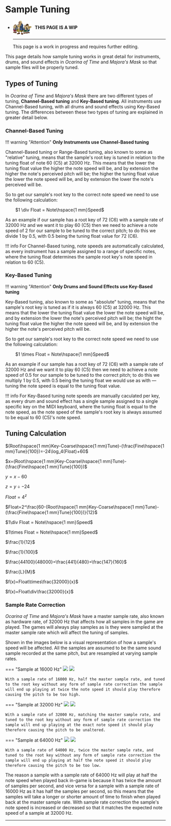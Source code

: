 # Sample Tuning

<div class="grid cards" markdown>

-   <img style="width:58.5px; height:auto; vertical-align: middle;" src="../../assets/images/carpenters.png"> <b>&nbsp;&nbsp;THIS PAGE IS A WIP</b>
  
    ---

    This page is a work in progress and requires further editing.

</div>

This page details how sample tuning works in great detail for instruments, drums, and sound effects in *Ocarina of Time* and *Majora's Mask* so that sample files will be properly tuned.

## Types of Tuning
In *Ocarina of Time* and *Majora's Mask* there are two different types of tuning, **Channel-Based tuning** and **Key-Based tuning**. All instruments use Channel-Based tuning, with all drums and sound effects using Key-Based tuning. The differences between these two types of tuning are explained in greater detail below.

### Channel-Based Tuning
!!! warning "Attention"
    **Only Instruments use Channel-Based tuning**

Channel-Based tuning or Range-Based tuning, also known to some as "relative" tuning, means that the sample's root key is tuned in relation to the tuning float of note 60 (C5) at 32000 Hz. This means that the lower the tuning float value the higher the note speed will be, and by extension the higher the note's perceived pitch will be; the higher the tuning float value the lower the note speed will be, and by extension the lower the note's perceived will be.

So to get our sample's root key to the correct note speed we need to use the following calculation:

&nbsp;&nbsp;&nbsp;&nbsp;&nbsp;&nbsp;&nbsp;&nbsp;$1 \div Float = Note\hspace{1 mm}Speed$

As an example if our sample has a root key of 72 (C6) with a sample rate of 32000 Hz and we want it to play 60 (C5) then we need to achieve a note speed of 2 for our sample to be tuned to the correct pitch; to do this we divide 1 by 0.5, with 0.5 being the tuning float value for 72 (C6).

!!! info
    For Channel-Based tuning, note speeds are automatically calculated, as every instrument has a sample assigned to a range of specific notes, where the tuning float determines the sample root key's note speed in relation to 60 (C5).


### Key-Based Tuning
!!! warning "Attention"
    **Only Drums and Sound Effects use Key-Based tuning**

Key-Based tuning, also known to some as "absolute" tuning, means that the sample's root key is tuned as if it is always 60 (C5) at 32000 Hz. This means that the lower the tuning float value the lower the note speed will be, and by extension the lower the note's perceived pitch will be; the hight the tuning float value the higher the note speed will be, and by extension the higher the note's perceived pitch will be.

So to get our sample's root key to the correct note speed we need to use the following calculation:

&nbsp;&nbsp;&nbsp;&nbsp;&nbsp;&nbsp;&nbsp;&nbsp;$1 \times Float = Note\hspace{1 mm}Speed$

As an example if our sample has a root key of 72 (C6) with a sample rate of 32000 Hz and we want it to play 60 (C5) then we need to achieve a note speed of 0.5 for our sample to be tuned to the correct pitch; to do this we multiply 1 by 0.5, with 0.5 being the tuning float we would use as with — tuning the note speed is equal to the tuning float value.

!!! info
    For Key-Based tuning note speeds are manually caculated per key, as every drum and sound effect has a single sample assigned to a single specific key on the MIDI keyboard, where the tuning float is equal to the note speed, as the note speed of the sample's root key is always assumed to be equal to 60 (C5)'s note speed.

## Tuning Calculation

$(Root\hspace{1 mm}Key-Coarse\hspace{1 mm}Tune)-(\frac{Fine\hspace{1 mm}Tune}{100})=-24\log_4(Float)+60$

$x=(Root\hspace{1 mm}Key-Coarse\hspace{1 mm}Tune)-(\frac{Fine\hspace{1 mm}Tune}{100})$

$y=x-60$

$z=y\div-24$

$Float=4^z$

$Float=2^\frac{60-(Root\hspace{1 mm}Key-Coarse\hspace{1 mm}Tune)-(\frac{Fine\hspace{1 mm}Tune}{100})}{12}$

$1\div Float = Note\hspace{1 mm}Speed$

$1\times Float = Note\hspace{1 mm}Speed$

$\frac{1}{12}$

$\frac{1}{100}$

$\frac{44100}{48000}=\frac{441}{480}=\frac{147}{160}$

$\frac{L}{M}$

$f(x)=Float\times\frac{32000}{x}$

$f(x)=Float\div\frac{32000}{x}$

### Sample Rate Correction

*Ocarina of Time* and *Majora's Mask* have a master sample rate, also known as hardware rate, of 32000 Hz that affects how all samples in the game are played. The games will always play samples as is they were sampled at the master sample rate which will affect the tuning of samples.

Shown in the images below is a visual representation of how a sample's speed will be affected. All the samples are assumed to be the same sound sample recorded at the same pitch, but are resampled at varying sample rates.

=== "Sample at 16000 Hz"
    ![](../assets/images/samples/waveform-16000hz-light.png#only-light)
    ![](../assets/images/samples/waveform-16000hz-dark.png#only-dark)

    With a sample rate of 16000 Hz, half the master sample rate, and tuned to the root key without any form of sample rate correction the sample will end up playing at twice the note speed it should play therefore causing the pitch to be too high.

=== "Sample at 32000 Hz"
    ![](../assets/images/samples/waveform-32000hz-light.png#only-light)
    ![](../assets/images/samples/waveform-32000hz-dark.png#only-dark)

    With a sample rate of 32000 Hz, matching the master sample rate, and tuned to the root key without any form of sample rate correction the sample will end up playing at the exact note speed it should play therefore causing the pitch to be unaltered.

=== "Sample at 64000 Hz"
    ![](../assets/images/samples/waveform-64000hz-light.png#only-light)
    ![](../assets/images/samples/waveform-64000hz-dark.png#only-dark)

    With a sample rate of 64000 Hz, twice the master sample rate, and tuned to the root key without any form of sample rate correction the sample will end up playing at half the note speed it should play therefore causing the pitch to be too low.

The reason a sample with a sample rate of 64000 Hz will play at half the note speed when played back in-game is because it has twice the amount of samples per second, and vice versa for a sample with a sample rate of 16000 Hz as it has half the samples per second, so this means that the samples will take a longer or shorter amount of time to finish when played back at the master sample rate. With sample rate correction the sample's note speed is increased or decreased so that it matches the expected note speed of a sample at 32000 Hz.

-----